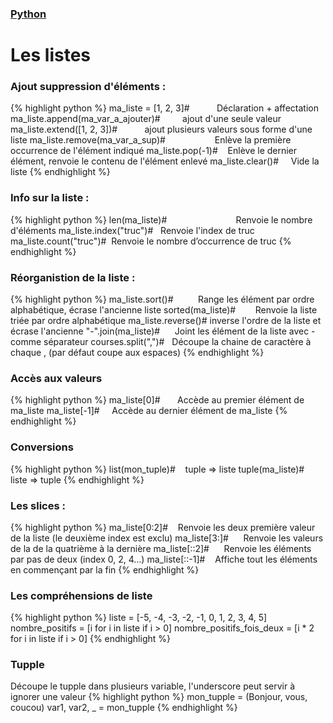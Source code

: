 ### [Python](index.md)
# Les listes

### Ajout suppression d'éléments :
{% highlight python %}
ma_liste = [1, 2, 3]#           Déclaration + affectation
ma_liste.append(ma_var_a_ajouter)#         ajout d'une seule valeur
ma_liste.extend([1, 2, 3])#           ajout plusieurs valeurs sous forme d'une liste
ma_liste.remove(ma_var_a_sup)#                    Enlève la première occurrence de l'élément indiqué
ma_liste.pop(-1)#    Enlève le dernier élément, renvoie le contenu de l'élément enlevé
ma_liste.clear()#     Vide la liste
{% endhighlight %}

### Info sur la liste :
{% highlight python %}
len(ma_liste)#                            Renvoie le nombre d'éléments
ma_liste.index("truc")#   Renvoie l'index de truc
ma_liste.count("truc")#  Renvoie le nombre d’occurrence de truc
{% endhighlight %}

### Réorganistion de la liste :
{% highlight python %}
ma_liste.sort()#          Range les élément par ordre alphabétique, écrase l'ancienne liste
sorted(ma_liste)#        Renvoie la liste triée par ordre alphabétique
ma_liste.reverse()# inverse l'ordre de la liste et écrase l'ancienne
"-".join(ma_liste)#      Joint les élément de la liste avec - comme séparateur
courses.split(",")#   Découpe la chaine de caractère à chaque , (par défaut coupe aux espaces)
{% endhighlight %}

### Accès aux valeurs
{% highlight python %}
ma_liste[0]#       Accède au premier élément de ma_liste
ma_liste[-1]#     Accède au dernier élément de ma_liste
{% endhighlight %}

### Conversions
{% highlight python %}
list(mon_tuple)#    tuple => liste
tuple(ma_liste)#     liste => tuple
{% endhighlight %}

### Les slices :
{% highlight python %}
ma_liste[0:2]#    Renvoie les deux première valeur de la liste (le deuxième index est exclu)
ma_liste[3:]#      Renvoie les valeurs de la de la quatrième à la dernière
ma_liste[::2]#      Renvoie les éléments par pas de deux (index 0, 2, 4...)
ma_liste[::-1]#    Affiche tout les éléments en commençant par la fin
{% endhighlight %}

### Les compréhensions de liste
{% highlight python %}
liste = [-5, -4, -3, -2, -1, 0, 1, 2, 3, 4, 5]
nombre_positifs = [i for i in liste if i > 0]
nombre_positifs_fois_deux = [i * 2 for i in liste if i > 0]
{% endhighlight %}

### Tupple

Découpe le tupple dans plusieurs variable, l'underscore peut servir à ignorer une valeur
{% highlight python %}
mon_tupple = (Bonjour, vous, coucou)
var1, var2, _ = mon_tupple
{% endhighlight %}
